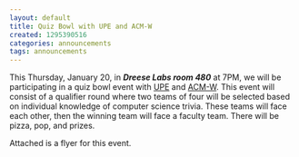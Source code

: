 ```yaml
---
layout: default
title: Quiz Bowl with UPE and ACM-W
created: 1295390516
categories: announcements
tags: announcements
---
```

This Thursday, January 20, in ***Dreese Labs room 480*** at 7PM, we will be participating in a quiz bowl event with [UPE](http://www.cse.ohio-state.edu/upe/) and [ACM-W](http://acmw.org.ohio-state.edu/). This event will consist of a qualifier round where two teams of four will be selected based on individual knowledge of computer science trivia. These teams will face each other, then the winning team will face a faculty team. There will be pizza, pop, and prizes.

Attached is a flyer for this event.
